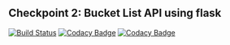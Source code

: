 ## Checkpoint 2: Bucket List API using flask

[![Build Status](https://travis-ci.org/andela-brotich/CP2-bucket-list-api.svg?branch=develop)](https://travis-ci.org/andela-brotich/CP2-bucket-list-api)
[![Codacy Badge](https://api.codacy.com/project/badge/Grade/315e022d5cb24679bcbba37e27b6b5bd)](https://www.codacy.com/app/brian-rotich/CP2-bucket-list-api?utm_source=github.com&amp;utm_medium=referral&amp;utm_content=andela-brotich/CP2-bucket-list-api&amp;utm_campaign=Badge_Grade)
[![Codacy Badge](https://api.codacy.com/project/badge/Coverage/315e022d5cb24679bcbba37e27b6b5bd)](https://www.codacy.com/app/brian-rotich/CP2-bucket-list-api?utm_source=github.com&utm_medium=referral&utm_content=andela-brotich/CP2-bucket-list-api&utm_campaign=Badge_Coverage)
